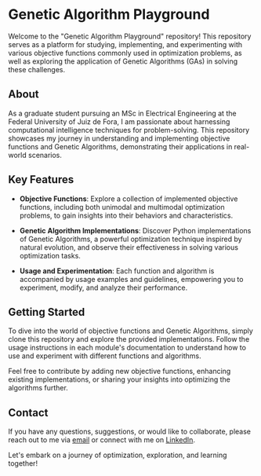 # Genetic Algorithm Playground

Welcome to the "Genetic Algorithm Playground" repository! This repository serves as a platform for studying, implementing, and experimenting with various objective functions commonly used in optimization problems, as well as exploring the application of Genetic Algorithms (GAs) in solving these challenges.

## About

As a graduate student pursuing an MSc in Electrical Engineering at the Federal University of Juiz de Fora, I am passionate about harnessing computational intelligence techniques for problem-solving. This repository showcases my journey in understanding and implementing objective functions and Genetic Algorithms, demonstrating their applications in real-world scenarios.

## Key Features

- **Objective Functions**: Explore a collection of implemented objective functions, including both unimodal and multimodal optimization problems, to gain insights into their behaviors and characteristics.

- **Genetic Algorithm Implementations**: Discover Python implementations of Genetic Algorithms, a powerful optimization technique inspired by natural evolution, and observe their effectiveness in solving various optimization tasks.

- **Usage and Experimentation**: Each function and algorithm is accompanied by usage examples and guidelines, empowering you to experiment, modify, and analyze their performance.

## Getting Started

To dive into the world of objective functions and Genetic Algorithms, simply clone this repository and explore the provided implementations. Follow the usage instructions in each module's documentation to understand how to use and experiment with different functions and algorithms.

Feel free to contribute by adding new objective functions, enhancing existing implementations, or sharing your insights into optimizing the algorithms further.

## Contact

If you have any questions, suggestions, or would like to collaborate, please reach out to me via [email](mailto:renato.luiz@engenharia.ufjf.br) or connect with me on [LinkedIn](https://www.linkedin.com/in/renato-faraco/).

Let's embark on a journey of optimization, exploration, and learning together!
